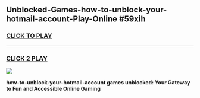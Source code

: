 
## Unblocked-Games-how-to-unblock-your-hotmail-account-Play-Online #59xih
<h3>
<a href="https://news.freeplayer.one?title=how-to-unblock-your-hotmail-account&ref=3">CLICK TO PLAY</a></h3>
<hr>

<h3>
<a href="https://news.freeplayer.one?title=how-to-unblock-your-hotmail-account&ref=3">CLICK 2 PLAY</a>
  
</h3>

<a href="https://news.freeplayer.one?title=how-to-unblock-your-hotmail-account&ref=3"><img src="https://clearcache.store/games.png"></a>


**how-to-unblock-your-hotmail-account games unblocked: Your Gateway to Fun and Accessible Online Gaming**
